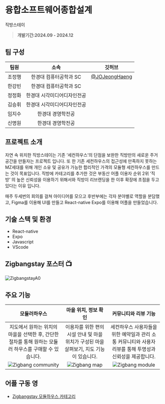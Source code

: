 # 융합소프트웨어종합설계
직방스테이

> **개발기간:2024.09 - 2024.12**

## 팀 구성
|팀원|소속|깃허브|
|:---:|:---:|:---:|
| 조정행 | 한경대 컴퓨터공학과 SC|[@JOJeongHaeng](https://github.com/JOJeongHaeng)|
| 한강빈 | 한경대 컴퓨터공학과 SC|
| 정정화 | 한경대 시각미디어디자인전공 |
| 김승휘 | 한경대 시각미디어디자인전공 |
| 임지수 | 한경대 경영학전공 |
| 신명원 | 한경대 경영학전공 |



## 프로젝트 소개

자연 속 위치한 직방스테이는 기존 ‘세컨하우스’의 단점을 보완한 직방만의 새로운 주거 공간을 만들자는 프로젝트 입니다.
또 한 기존 세컨하우스의 접근성에 만족하지 못하는 MZ세대를 위해 개인 소유 및 공유가 가능한 합리적인 가격의 모듈형 세컨하우스를 만드는 것이 목표입니다.
직방에 카테고리를 추가한 것은 부동산 어플 이용자 순위 2위 ‘직방’ 의 높은 신뢰성을 이용하기 위해서와 직방이 리브랜딩을 한 이후 확장에 초점을 두고 있다는 이유 입니다.

매주 두세번의 회의를 걸쳐 아이디어를 모으고 후반부에는 각자 분야별로 역할을 분담했고, Figma를 이용해 UI를 만들고 React-native Expo를 이용해 어플을 만들었습니다.

## 기술 스택 및 환경
- React-native
- Expo
- Javascript
- VScode   


## Zigbangstay 포스터 📺
![ZigbangstayA0](https://github.com/user-attachments/assets/d464df53-0d8f-4732-b099-68d1b7975c31)

## 주요 기능

|모듈러하우스|마을 위치, 정보 확인|커뮤니티와 리뷰 기능|
|:---:|:---:|:---:|
|지도에서 원하는 위치의 마을을 선택한 후, 간단한 절차를 통해 원하는 모듈러 하우스를 구매할 수 있습니다.|이용자를 위한 편의시설 안내 및 마을 위치가 구성된 마을 살펴보기, 지도 기능이 있습니다.|세컨하우스 사용자들을 위한 예약일과 관리 소통 커뮤니티와 사용자 리뷰를 통해 투명성과 신뢰성을 제공합니다.|
|![Zigbang community](https://github.com/user-attachments/assets/96c07e7f-7c6e-4ac5-bf70-6c115a0a20f9)|![Zigbang map](https://github.com/user-attachments/assets/300f8f41-c74f-47b8-bd0a-1af720886801)|![Zigbang module](https://github.com/user-attachments/assets/93dbec26-ae76-475f-bdb4-0792461509fc)

## 어플 구동 영
- [Zigbangstay 모듈하우스 카테고리](https://youtube.com/shorts/THSBKSkEs6w)
